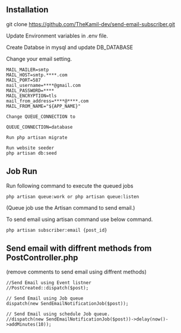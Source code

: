 ## Installation

git clone https://github.com/TheKamil-dev/send-email-subscriber.git

Update Environment variables  in .env file.

Create Databse in mysql and update DB_DATABASE 

Change your email setting.
```
MAIL_MAILER=smtp
MAIL_HOST=smtp.****.com
MAIL_PORT=587
mail_username=****@gmail.com
MAIL_PASSWORD=****
MAIL_ENCRYPTION=tls
mail_from_address=****@****.com
MAIL_FROM_NAME="${APP_NAME}"
```

```
Change QUEUE_CONNECTION to

QUEUE_CONNECTION=database
```

```
Run php artisan migrate
```

```
Run website seeder
php artisan db:seed
```
## Job Run 

Run following command to execute the queued jobs
```
php artisan queue:work or php artisan queue:listen
```
(Queue job use the Artisan command to send email.)


To send email using artisan command use below command.
```
php artisan subscriber:email {post_id}
```
## Send email with diffrent methods from PostController.php
(remove comments to send email using diffrent methods)
```
//Send Email using Event listner
//PostCreated::dispatch($post);

// Send Email using Job queue
dispatch(new SendEmailNotificationJob($post));

// Send Email using schedule Job queue.
//dispatch(new SendEmailNotificationJob($post))->delay(now()->addMinutes(10));

```
